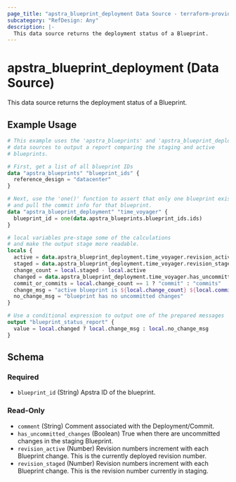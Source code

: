 ```yaml
---
page_title: "apstra_blueprint_deployment Data Source - terraform-provider-apstra"
subcategory: "RefDesign: Any"
description: |-
  This data source returns the deployment status of a Blueprint.
---
```


# apstra_blueprint_deployment (Data Source)

This data source returns the deployment status of a Blueprint.


## Example Usage

```terraform
# This example uses the 'apstra_blueprints' and 'apstra_blueprint_deployment'
# data sources to output a report comparing the staging and active
# blueprints.

# First, get a list of all blueprint IDs
data "apstra_blueprints" "blueprint_ids" {
  reference_design = "datacenter"
}

# Next, use the 'one()' function to assert that only one blueprint exists,
# and pull the commit info for that blueprint.
data "apstra_blueprint_deployment" "time_voyager" {
  blueprint_id = one(data.apstra_blueprints.blueprint_ids.ids)
}

# local variables pre-stage some of the calculations
# and make the output stage more readable.
locals {
  active = data.apstra_blueprint_deployment.time_voyager.revision_active
  staged = data.apstra_blueprint_deployment.time_voyager.revision_staged
  change_count = local.staged - local.active
  changed = data.apstra_blueprint_deployment.time_voyager.has_uncommitted_changes
  commit_or_commits = local.change_count == 1 ? "commit" : "commits"
  change_msg = "active blueprint is ${local.change_count} ${local.commit_or_commits} behind the staging blueprint"
  no_change_msg = "blueprint has no uncommitted changes"
}

# Use a conditional expression to output one of the prepared messages
output "blueprint_status_report" {
  value = local.changed ? local.change_msg : local.no_change_msg
}
```

<!-- schema generated by tfplugindocs -->
## Schema

### Required

- `blueprint_id` (String) Apstra ID of the blueprint.

### Read-Only

- `comment` (String) Comment associated with the Deployment/Commit.
- `has_uncommitted_changes` (Boolean) True when there are uncommitted changes in the staging Blueprint.
- `revision_active` (Number) Revision numbers increment with each Blueprint change. This is the currently deployed revision number.
- `revision_staged` (Number) Revision numbers increment with each Blueprint change. This is the revision number currently in staging.
